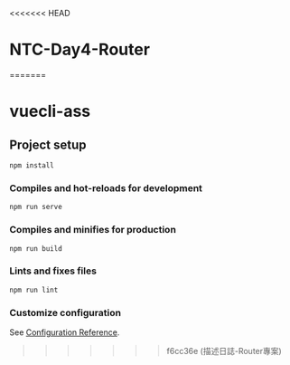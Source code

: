 <<<<<<< HEAD
# NTC-Day4-Router
=======
# vuecli-ass

## Project setup
```
npm install
```

### Compiles and hot-reloads for development
```
npm run serve
```

### Compiles and minifies for production
```
npm run build
```

### Lints and fixes files
```
npm run lint
```

### Customize configuration
See [Configuration Reference](https://cli.vuejs.org/config/).
>>>>>>> f6cc36e (描述日誌-Router專案)
